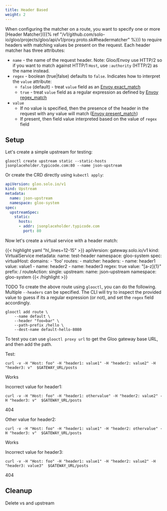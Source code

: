 ```yaml
---
title: Header Based
weight: 2
---
```


When configuring the matcher on a route, you want to specify one or more 
[Header Matcher]({{% ref "/v1/github.com/solo-io/gloo/projects/gloo/api/v1/proxy.proto.sk#headermatcher" %}}) to require headers 
with matching values be present on the request. Each header matcher has three attributes:

* `name` - the name of the request header. Note: Gloo/Envoy use HTTP/2 so if you want to match against HTTP/1 `Host`,
use `:authority` (HTTP/2) as the name instead.
* `regex` - boolean (true|false) defaults to `false`. Indicates how to interpret the `value` attribute:
  * `false` (default) - treat `value` field as an [Envoy exact_match](https://www.envoyproxy.io/docs/envoy/latest/api-v2/api/v2/route/route.proto#envoy-api-field-route-headermatcher-exact-match)
  * `true` - treat `value` field as a regular expression as defined by [Envoy regex_match](https://www.envoyproxy.io/docs/envoy/latest/api-v2/api/v2/route/route.proto#envoy-api-field-route-headermatcher-regex-match)
* `value`
  * If no value is specified, then the presence of the header in the request with any value will match
([Envoy present_match](https://www.envoyproxy.io/docs/envoy/latest/api-v2/api/v2/route/route.proto#envoy-api-field-route-headermatcher-present-match))
  * If present, then field value interpreted based on the value of `regex` field

## Setup

Let's create a simple upstream for testing: 

`glooctl create upstream static --static-hosts jsonplaceholder.typicode.com:80 --name json-upstream`

Or create the CRD directly using `kubectl apply`:
```yaml
apiVersion: gloo.solo.io/v1
kind: Upstream
metadata:
  name: json-upstream
  namespace: gloo-system
spec:
  upstreamSpec:
    static:
      hosts:
      - addr: jsonplaceholder.typicode.com
        port: 80
```

Now let's create a virtual service with a header match: 

{{< highlight yaml "hl_lines=12-15" >}}
apiVersion: gateway.solo.io/v1
kind: VirtualService
metadata:
  name: test-header
  namespace: gloo-system
spec:
  virtualHost:
    domains:
    - 'foo'
    routes:
    - matcher:
        headers:
        - name: header1
          value: value1
        - name: header2
        - name: header3
          regex: true
          value: "[a-z]{1}"
        prefix: /
      routeAction:
        single:
          upstream:
            name: json-upstream
            namespace: gloo-system
{{< /highlight >}}

TODO
To create the above route using `glooctl`, you can do the following. Multiple `--headers` can be specified. The CLI will
try to inspect the provided value to guess if its a regular expression (or not), and set the `regex` field accordingly.

```shell
glooctl add route \
    --name default \
    --header "foo=bar" \
    --path-prefix /hello \
    --dest-name default-hello-8080
```

To test you can use `glooctl proxy url` to get the Gloo gateway base URL, and then add the path.


Test: 
```shell
curl -v -H "Host: foo" -H "header1: value1" -H "header2: value2" -H "header3: v"  $GATEWAY_URL/posts
```
Works

Incorrect value for header1: 

```shell
curl -v -H "Host: foo" -H "header1: othervalue" -H "header2: value2" -H "header3: v"  $GATEWAY_URL/posts
```
404

Other value for header2:
```shell
curl -v -H "Host: foo" -H "header1: value1" -H "header2: othervalue" -H "header3: v"  $GATEWAY_URL/posts
```
Works

Incorrect value for header3:
```shell
curl -v -H "Host: foo" -H "header1: value1" -H "header2: value2" -H "header3: value3"  $GATEWAY_URL/posts
```
404

## Cleanup

Delete vs and upstream


